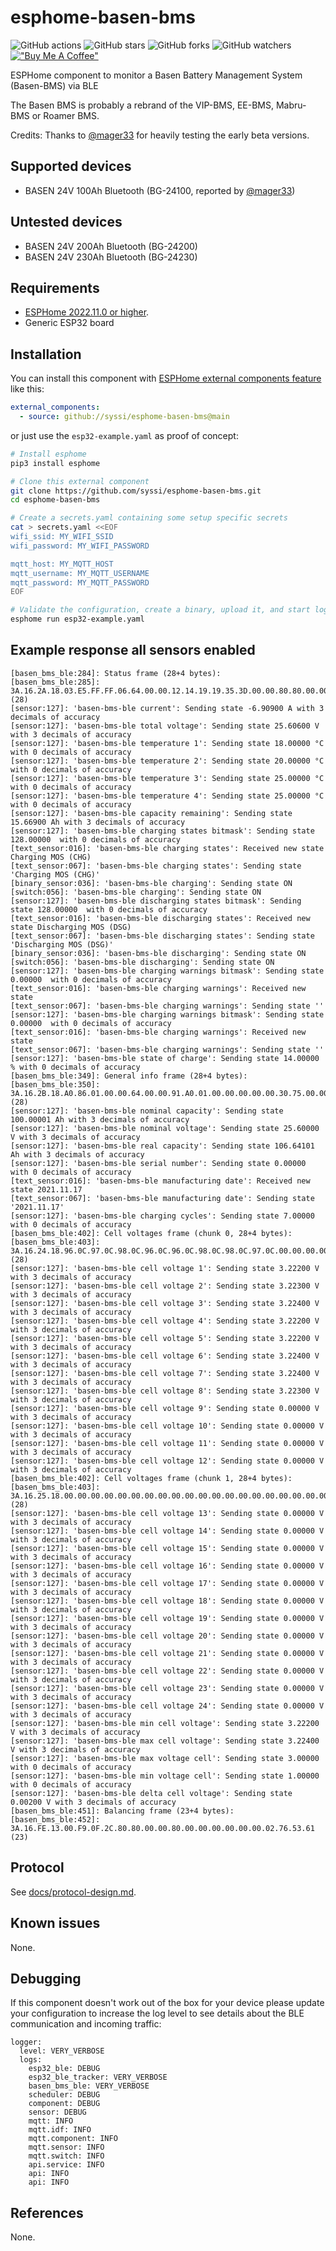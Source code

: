 # esphome-basen-bms

![GitHub actions](https://github.com/syssi/esphome-basen-bms/actions/workflows/ci.yaml/badge.svg)
![GitHub stars](https://img.shields.io/github/stars/syssi/esphome-basen-bms)
![GitHub forks](https://img.shields.io/github/forks/syssi/esphome-basen-bms)
![GitHub watchers](https://img.shields.io/github/watchers/syssi/esphome-basen-bms)
[!["Buy Me A Coffee"](https://img.shields.io/badge/buy%20me%20a%20coffee-donate-yellow.svg)](https://www.buymeacoffee.com/syssi)

ESPHome component to monitor a Basen Battery Management System (Basen-BMS) via BLE

The Basen BMS is probably a rebrand of the VIP-BMS, EE-BMS, Mabru-BMS or Roamer BMS.

Credits: Thanks to [@mager33](https://github.com/mager33) for heavily testing the early beta versions.

## Supported devices

* BASEN 24V 100Ah Bluetooth (BG-24100, reported by [@mager33](https://github.com/syssi/esphome-basen-bms/issues/5#issuecomment-1445179807))

## Untested devices

* BASEN 24V 200Ah Bluetooth (BG-24200)
* BASEN 24V 230Ah Bluetooth (BG-24230)

## Requirements

* [ESPHome 2022.11.0 or higher](https://github.com/esphome/esphome/releases).
* Generic ESP32 board

## Installation

You can install this component with [ESPHome external components feature](https://esphome.io/components/external_components.html) like this:
```yaml
external_components:
  - source: github://syssi/esphome-basen-bms@main
```

or just use the `esp32-example.yaml` as proof of concept:

```bash
# Install esphome
pip3 install esphome

# Clone this external component
git clone https://github.com/syssi/esphome-basen-bms.git
cd esphome-basen-bms

# Create a secrets.yaml containing some setup specific secrets
cat > secrets.yaml <<EOF
wifi_ssid: MY_WIFI_SSID
wifi_password: MY_WIFI_PASSWORD

mqtt_host: MY_MQTT_HOST
mqtt_username: MY_MQTT_USERNAME
mqtt_password: MY_MQTT_PASSWORD
EOF

# Validate the configuration, create a binary, upload it, and start logs
esphome run esp32-example.yaml

```

## Example response all sensors enabled

```
[basen_bms_ble:284]: Status frame (28+4 bytes):
[basen_bms_ble:285]:   3A.16.2A.18.03.E5.FF.FF.06.64.00.00.12.14.19.19.35.3D.00.00.80.80.00.00.0E.02.00.00 (28)
[sensor:127]: 'basen-bms-ble current': Sending state -6.90900 A with 3 decimals of accuracy
[sensor:127]: 'basen-bms-ble total voltage': Sending state 25.60600 V with 3 decimals of accuracy
[sensor:127]: 'basen-bms-ble temperature 1': Sending state 18.00000 °C with 0 decimals of accuracy
[sensor:127]: 'basen-bms-ble temperature 2': Sending state 20.00000 °C with 0 decimals of accuracy
[sensor:127]: 'basen-bms-ble temperature 3': Sending state 25.00000 °C with 0 decimals of accuracy
[sensor:127]: 'basen-bms-ble temperature 4': Sending state 25.00000 °C with 0 decimals of accuracy
[sensor:127]: 'basen-bms-ble capacity remaining': Sending state 15.66900 Ah with 3 decimals of accuracy
[sensor:127]: 'basen-bms-ble charging states bitmask': Sending state 128.00000  with 0 decimals of accuracy
[text_sensor:016]: 'basen-bms-ble charging states': Received new state Charging MOS (CHG)
[text_sensor:067]: 'basen-bms-ble charging states': Sending state 'Charging MOS (CHG)'
[binary_sensor:036]: 'basen-bms-ble charging': Sending state ON
[switch:056]: 'basen-bms-ble charging': Sending state ON
[sensor:127]: 'basen-bms-ble discharging states bitmask': Sending state 128.00000  with 0 decimals of accuracy
[text_sensor:016]: 'basen-bms-ble discharging states': Received new state Discharging MOS (DSG)
[text_sensor:067]: 'basen-bms-ble discharging states': Sending state 'Discharging MOS (DSG)'
[binary_sensor:036]: 'basen-bms-ble discharging': Sending state ON
[switch:056]: 'basen-bms-ble discharging': Sending state ON
[sensor:127]: 'basen-bms-ble charging warnings bitmask': Sending state 0.00000  with 0 decimals of accuracy
[text_sensor:016]: 'basen-bms-ble charging warnings': Received new state 
[text_sensor:067]: 'basen-bms-ble charging warnings': Sending state ''
[sensor:127]: 'basen-bms-ble charging warnings bitmask': Sending state 0.00000  with 0 decimals of accuracy
[text_sensor:016]: 'basen-bms-ble charging warnings': Received new state 
[text_sensor:067]: 'basen-bms-ble charging warnings': Sending state ''
[sensor:127]: 'basen-bms-ble state of charge': Sending state 14.00000 % with 0 decimals of accuracy
[basen_bms_ble:349]: General info frame (28+4 bytes):
[basen_bms_ble:350]:   3A.16.2B.18.A0.86.01.00.00.64.00.00.91.A0.01.00.00.00.00.00.30.75.00.00.71.53.07.00 (28)
[sensor:127]: 'basen-bms-ble nominal capacity': Sending state 100.00001 Ah with 3 decimals of accuracy
[sensor:127]: 'basen-bms-ble nominal voltage': Sending state 25.60000 V with 3 decimals of accuracy
[sensor:127]: 'basen-bms-ble real capacity': Sending state 106.64101 Ah with 3 decimals of accuracy
[sensor:127]: 'basen-bms-ble serial number': Sending state 0.00000  with 0 decimals of accuracy
[text_sensor:016]: 'basen-bms-ble manufacturing date': Received new state 2021.11.17
[text_sensor:067]: 'basen-bms-ble manufacturing date': Sending state '2021.11.17'
[sensor:127]: 'basen-bms-ble charging cycles': Sending state 7.00000  with 0 decimals of accuracy
[basen_bms_ble:402]: Cell voltages frame (chunk 0, 28+4 bytes):
[basen_bms_ble:403]:   3A.16.24.18.96.0C.97.0C.98.0C.96.0C.96.0C.98.0C.98.0C.97.0C.00.00.00.00.00.00.00.00 (28)
[sensor:127]: 'basen-bms-ble cell voltage 1': Sending state 3.22200 V with 3 decimals of accuracy
[sensor:127]: 'basen-bms-ble cell voltage 2': Sending state 3.22300 V with 3 decimals of accuracy
[sensor:127]: 'basen-bms-ble cell voltage 3': Sending state 3.22400 V with 3 decimals of accuracy
[sensor:127]: 'basen-bms-ble cell voltage 4': Sending state 3.22200 V with 3 decimals of accuracy
[sensor:127]: 'basen-bms-ble cell voltage 5': Sending state 3.22200 V with 3 decimals of accuracy
[sensor:127]: 'basen-bms-ble cell voltage 6': Sending state 3.22400 V with 3 decimals of accuracy
[sensor:127]: 'basen-bms-ble cell voltage 7': Sending state 3.22400 V with 3 decimals of accuracy
[sensor:127]: 'basen-bms-ble cell voltage 8': Sending state 3.22300 V with 3 decimals of accuracy
[sensor:127]: 'basen-bms-ble cell voltage 9': Sending state 0.00000 V with 3 decimals of accuracy
[sensor:127]: 'basen-bms-ble cell voltage 10': Sending state 0.00000 V with 3 decimals of accuracy
[sensor:127]: 'basen-bms-ble cell voltage 11': Sending state 0.00000 V with 3 decimals of accuracy
[sensor:127]: 'basen-bms-ble cell voltage 12': Sending state 0.00000 V with 3 decimals of accuracy
[basen_bms_ble:402]: Cell voltages frame (chunk 1, 28+4 bytes):
[basen_bms_ble:403]:   3A.16.25.18.00.00.00.00.00.00.00.00.00.00.00.00.00.00.00.00.00.00.00.00.00.00.00.00 (28)
[sensor:127]: 'basen-bms-ble cell voltage 13': Sending state 0.00000 V with 3 decimals of accuracy
[sensor:127]: 'basen-bms-ble cell voltage 14': Sending state 0.00000 V with 3 decimals of accuracy
[sensor:127]: 'basen-bms-ble cell voltage 15': Sending state 0.00000 V with 3 decimals of accuracy
[sensor:127]: 'basen-bms-ble cell voltage 16': Sending state 0.00000 V with 3 decimals of accuracy
[sensor:127]: 'basen-bms-ble cell voltage 17': Sending state 0.00000 V with 3 decimals of accuracy
[sensor:127]: 'basen-bms-ble cell voltage 18': Sending state 0.00000 V with 3 decimals of accuracy
[sensor:127]: 'basen-bms-ble cell voltage 19': Sending state 0.00000 V with 3 decimals of accuracy
[sensor:127]: 'basen-bms-ble cell voltage 20': Sending state 0.00000 V with 3 decimals of accuracy
[sensor:127]: 'basen-bms-ble cell voltage 21': Sending state 0.00000 V with 3 decimals of accuracy
[sensor:127]: 'basen-bms-ble cell voltage 22': Sending state 0.00000 V with 3 decimals of accuracy
[sensor:127]: 'basen-bms-ble cell voltage 23': Sending state 0.00000 V with 3 decimals of accuracy
[sensor:127]: 'basen-bms-ble cell voltage 24': Sending state 0.00000 V with 3 decimals of accuracy
[sensor:127]: 'basen-bms-ble min cell voltage': Sending state 3.22200 V with 3 decimals of accuracy
[sensor:127]: 'basen-bms-ble max cell voltage': Sending state 3.22400 V with 3 decimals of accuracy
[sensor:127]: 'basen-bms-ble max voltage cell': Sending state 3.00000  with 0 decimals of accuracy
[sensor:127]: 'basen-bms-ble min voltage cell': Sending state 1.00000  with 0 decimals of accuracy
[sensor:127]: 'basen-bms-ble delta cell voltage': Sending state 0.00200 V with 3 decimals of accuracy
[basen_bms_ble:451]: Balancing frame (23+4 bytes):
[basen_bms_ble:452]:   3A.16.FE.13.00.F9.0F.2C.80.80.00.00.80.00.00.00.00.00.00.02.76.53.61 (23)
```

## Protocol

See [docs/protocol-design.md](docs/protocol-design.md).

## Known issues

None.

## Debugging

If this component doesn't work out of the box for your device please update your configuration to increase the log level to see details about the BLE communication and incoming traffic:

```
logger:
  level: VERY_VERBOSE
  logs:
    esp32_ble: DEBUG
    esp32_ble_tracker: VERY_VERBOSE
    basen_bms_ble: VERY_VERBOSE
    scheduler: DEBUG
    component: DEBUG
    sensor: DEBUG
    mqtt: INFO
    mqtt.idf: INFO
    mqtt.component: INFO
    mqtt.sensor: INFO
    mqtt.switch: INFO
    api.service: INFO
    api: INFO
    api: INFO
```

## References

None.
